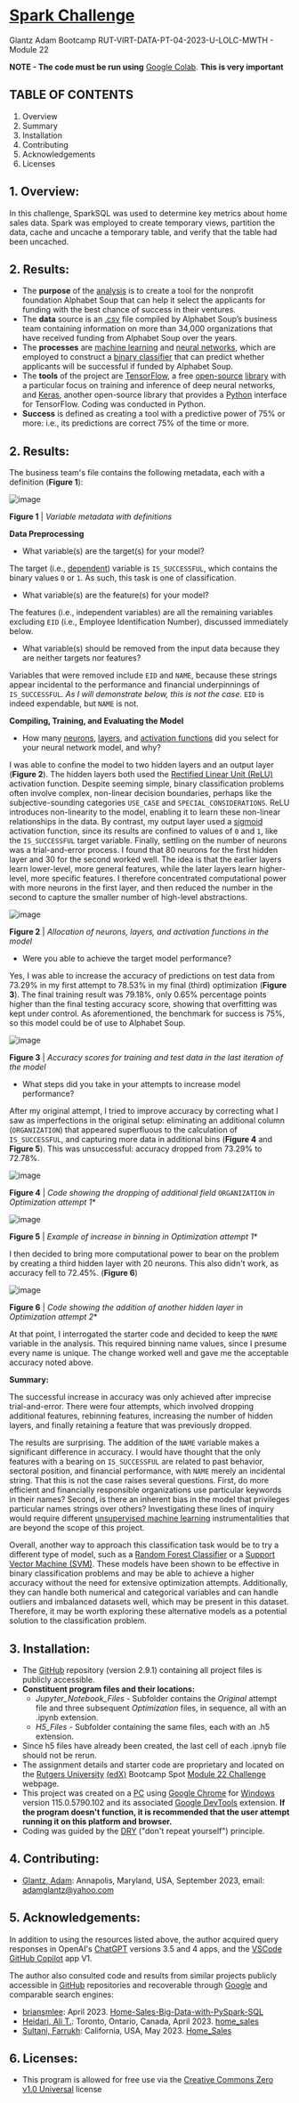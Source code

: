 # [Spark Challenge](https://bootcampspot.instructure.com/courses/3337/assignments/54019?module_item_id=962092)

Glantz Adam Bootcamp RUT-VIRT-DATA-PT-04-2023-U-LOLC-MWTH - Module 22

**NOTE - The code must be run using** [Google Colab](https://colab.google/). **This is very important**

## TABLE OF CONTENTS

1. Overview
2. Summary
3. Installation
4. Contributing
5. Acknowledgements
6. Licenses

## 1. Overview:

In this challenge, SparkSQL was used to determine key metrics about home sales data. Spark was employed to create temporary views, partition the data, cache and uncache a temporary table, and verify that the table had been uncached.

## 2. Results:

* The **purpose** of the [analysis](https://bootcampspot.instructure.com/courses/3337/assignments/54017?module_item_id=962033) is to create a tool for the nonprofit foundation Alphabet Soup that can help it select the applicants for funding with the best chance of success in their ventures.
* The **data** source is an [.csv](https://en.wikipedia.org/wiki/Comma-separated_values) file compiled by Alphabet Soup’s business team containing information on more than 34,000 organizations that have received funding from Alphabet Soup over the years.
* The **processes** are [machine learning](https://en.wikipedia.org/wiki/Machine_learning) and [neural networks](https://en.wikipedia.org/wiki/Artificial_neural_network), which are employed to construct a [binary classifier](https://en.wikipedia.org/wiki/Binary_classification) that can predict whether applicants will be successful if funded by Alphabet Soup.
* The **tools** of the project are [TensorFlow](https://en.wikipedia.org/wiki/TensorFlow), a free [open-source](https://en.wikipedia.org/wiki/Open-source_software) [library](https://en.wikipedia.org/wiki/Library_(computing)) with a particular focus on training and inference of deep neural networks, and [Keras](https://en.wikipedia.org/wiki/Keras), another open-source library that provides a [Python](https://www.python.org/) interface for TensorFlow. Coding was conducted in Python.
* **Success** is defined as creating a tool with a predictive power of 75% or more: i.e., its predictions are correct 75% of the time or more.

## 2. Results:

The business team's file contains the following metadata, each with a definition (**Figure 1**):

![image](https://github.com/aglantzrbc/deep-learning-challenge/assets/127694342/5ef4e180-6606-4ba9-b999-c3d343d8e359)

**Figure 1** | *Variable metadata with definitions*

**Data Preprocessing**

* What variable(s) are the target(s) for your model?

The target (i.e., [dependent](https://en.wikipedia.org/wiki/Dependent_and_independent_variables)) variable is `IS_SUCCESSFUL`, which contains the binary values `0` or `1`. As such, this task is one of classification.

* What variable(s) are the feature(s) for your model?

The features (i.e., independent variables) are all the remaining variables excluding `EID` (i.e., Employee Identification Number), discussed immediately below.

* What variable(s) should be removed from the input data because they are neither targets nor features?

Variables that were removed include `EID` and `NAME`, because these strings appear incidental to the performance and financial underpinnings of `IS_SUCCESSFUL`. _As I will demonstrate below, this is not the case_. `EID` is indeed expendable, but `NAME` is not.

**Compiling, Training, and Evaluating the Model**

* How many [neurons](https://en.wikipedia.org/wiki/Artificial_neuron), [layers](https://en.wikipedia.org/wiki/Layer_(deep_learning)), and [activation functions](https://en.wikipedia.org/wiki/Activation_function) did you select for your neural network model, and why?

I was able to confine the model to two hidden layers and an output layer (**Figure 2**). The hidden layers both used the [Rectified Linear Unit (ReLU)](https://builtin.com/machine-learning/relu-activation-function) activation function. Despite seeming simple, binary classification problems often involve complex, non-linear decision boundaries, perhaps like the subjective-sounding categories `USE_CASE` and `SPECIAL_CONSIDERATIONS`. ReLU introduces non-linearity to the model, enabling it to learn these non-linear relationships in the data. By contrast, my output layer used a [sigmoid](https://en.wikipedia.org/wiki/Sigmoid_function) activation function, since its results are confined to values of `0` and `1`, like the `IS_SUCCESSFUL` target variable. Finally, settling on the number of neurons was a trial-and-error process. I found that 80 neurons for the first hidden layer and 30 for the second worked well. The idea is that the earlier layers learn lower-level, more general features, while the later layers learn higher-level, more specific features. I therefore concentrated computational power with more neurons in the first layer, and then reduced the number in the second to capture the smaller number of high-level abstractions.

![image](https://github.com/aglantzrbc/deep-learning-challenge/assets/127694342/1162a3b7-07f1-431d-b509-6f670f84da1b)

**Figure 2** | *Allocation of neurons, layers, and activation functions in the model*

* Were you able to achieve the target model performance?

Yes, I was able to increase the accuracy of predictions on test data from 73.29% in my first attempt to 78.53% in my final (third) optimization (**Figure 3**). The final training result was 79.18%, only 0.65% percentage points higher than the final testing accuracy score, showing that overfitting was kept under control. As aforementioned, the benchmark for success is 75%, so this model could be of use to Alphabet Soup.

![image](https://github.com/aglantzrbc/deep-learning-challenge/assets/127694342/295d2cd4-b753-443f-9da9-dd5281d63fd9)

**Figure 3** | *Accuracy scores for training and test data in the last iteration of the model*

* What steps did you take in your attempts to increase model performance?

After my original attempt, I tried to improve accuracy by correcting what I saw as imperfections in the original setup: eliminating an additional column (`ORGANIZATION`) that appeared superfluous to the calculation of `IS_SUCCESSFUL`, and capturing more data in additional bins (**Figure 4** and **Figure 5**). This was unsuccessful: accuracy dropped from 73.29% to 72.78%.

![image](https://github.com/aglantzrbc/deep-learning-challenge/assets/127694342/d8da2ea4-495f-4795-93bc-0388030a2701)

**Figure 4** | _Code showing the dropping of additional field_ `ORGANIZATION` _in Optimization attempt 1_*

![image](https://github.com/aglantzrbc/deep-learning-challenge/assets/127694342/eaf6a8e6-a05f-4e35-9013-567eb316dea1)

**Figure 5** | _Example of increase in binning in Optimization attempt 1_*

I then decided to bring more computational power to bear on the problem by creating a third hidden layer with 20 neurons. This also didn't work, as accuracy fell to 72.45%. (**Figure 6**)

![image](https://github.com/aglantzrbc/deep-learning-challenge/assets/127694342/321a5fcf-ff4d-4eda-bcb4-27c1f8264fe8)

**Figure 6** | _Code showing the addition of another hidden layer in Optimization attempt 2_*

At that point, I interrogated the starter code and decided to keep the `NAME` variable in the analysis. This required binning name values, since I presume every name is unique. The change worked well and gave me the acceptable accuracy noted above.

**Summary:**

The successful increase in accuracy was only achieved after imprecise trial-and-error. There were four attempts, which involved dropping additional features, rebinning features, increasing the number of hidden layers, and finally retaining a feature that was previously dropped.

The results are surprising. The addition of the `NAME` variable makes a significant difference in accuracy. I would have thought that the only features with a bearing on `IS_SUCCESSFUL` are related to past behavior, sectoral position, and financial performance, with `NAME` merely an incidental string. That this is not the case raises several questions. First, do more efficient and financially responsible organizations use particular keywords in their names? Second, is there an inherent bias in the model that privileges particular names strings over others?  Investigating these lines of inquiry would require different [unsupervised machine learning](https://en.wikipedia.org/wiki/Unsupervised_learning) instrumentalities that are beyond the scope of this project.

Overall, another way to approach this classification task would be to try a different type of model, such as a [Random Forest Classifier](https://en.wikipedia.org/wiki/Random_forest) or a [Support Vector Machine (SVM)](https://en.wikipedia.org/wiki/Support_vector_machine). These models have been shown to be effective in binary classification problems and may be able to achieve a higher accuracy without the need for extensive optimization attempts. Additionally, they can handle both numerical and categorical variables and can handle outliers and imbalanced datasets well, which may be present in this dataset. Therefore, it may be worth exploring these alternative models as a potential solution to the classification problem.

## 3. Installation:

- The [GitHub](https://github.com/aglantzrbc/deep-learning-challenge) repository (version 2.9.1) containing all project files is publicly accessible.
- **Constituent program files and their locations:**
  -  _Jupyter_Notebook_Files_ - Subfolder contains the _Original_ attempt file and three subsequent _Optimization_ files, in sequence, all with an .ipynb extension.
  -  _H5_Files_ - Subfolder containing the same files, each with an .h5 extension.
- Since h5 files have already been created, the last cell of each .ipnyb file should not be rerun.
- The assignment details and starter code are proprietary and located on the [Rutgers University](https://www.rutgers.edu/) [(edX)](https://www.edx.org/) Bootcamp Spot [Module 22 Challenge](https://bootcampspot.instructure.com/courses/3337/assignments/54019?module_item_id=962092) webpage.
- This project was created on a [PC](https://en.wikipedia.org/wiki/Personal_computer) using [Google Chrome](https://www.google.com/chrome/) for [Windows](https://www.microsoft.com/en-us/windows) version 115.0.5790.102 and its associated [Google DevTools](https://developer.chrome.com/docs/devtools/) extension. **If the program doesn't function, it is recommended that the user attempt running it on this platform and browser.**
- Coding was guided by the [DRY](https://en.wikipedia.org/wiki/Don%27t_repeat_yourself) ("don't repeat yourself") principle.

## 4. Contributing:

- [Glantz, Adam](https://www.linkedin.com/in/adam-glantz/): Annapolis, Maryland, USA, September 2023, email: adamglantz@yahoo.com

## 5. Acknowledgements:

In addition to using the resources listed above, the author acquired query responses in OpenAI's [ChatGPT](https://chat.openai.com/) versions 3.5 and 4 apps, and the [VSCode GitHub Copilot](https://github.com/features/copilot) app V1.

The author also consulted code and results from similar projects publicly accessible in [GitHub](https://github.com/) repositories and recoverable through [Google](https://www.google.com/) and comparable search engines:

- [briansmlee](https://stackoverflow.com/users/20086392/brianmslee): April 2023. [Home-Sales-Big-Data-with-PySpark-SQL](https://github.com/brianmslee/Home-Sales-Big-Data-with-PySpark-SQL)
- [Heidari, Ali T.](https://www.linkedin.com/in/theidari/): Toronto, Ontario, Canada, April 2023. [home_sales](https://github.com/theidari/home_sales)
- [Sultani, Farrukh](https://www.linkedin.com/in/farrukh-sultani-b5583060/): California, USA, May 2023. [Home_Sales](https://github.com/FarrukhSultani/Home_Sales)

## 6. Licenses:

- This program is allowed for free use via the [Creative Commons Zero v1.0 Universal](https://creativecommons.org/publicdomain/zero/1.0/) license
